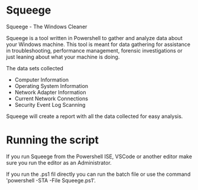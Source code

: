 # Squeege
Squeege - The Windows Cleaner

Squeege is a tool written in Powershell to gather and analyze data about your Windows machine. 
This tool is meant for data gathering for assistance in troubleshooting, performance management, forensic investigations or just leaning about what your machine is doing. 

The data sets collected
- Computer Information
- Operating System Information
- Network Adapter Information
- Current Network Connections
- Security Event Log Scanning

Squeege will create a report with all the data collected for easy analysis. 

# Running the script

If you run Squeege from the Powershell ISE, VSCode or another editor make sure you run the editor as an Administrator. 

If you run the .ps1 fil directly you can run the batch file or use the command 'powershell -STA -File Squeege.ps1'.


